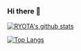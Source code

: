 ### Hi there 👋

[![RYOTA's github stats](https://RYOTA-KOBA.vercel.app/api?username=RYOTA-KOBA)](https://github.com/RYOTA-KOBA/RYOTA-KOBA&count_private=true?show_icons=true?theme=tokyonight)


[![Top Langs](https://github-readme-stats.vercel.app/api/top-langs/?username=RYOTA-KOBA)](https://github.com/RYOTA-KOBA/RYOTA-KOBA)
